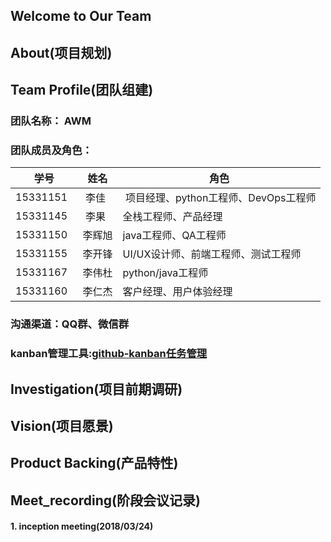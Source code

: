 ## Welcome to Our Team



## About(项目规划)


## Team Profile(团队组建)

### 团队名称： AWM

### 团队成员及角色：

|学号|姓名|角色|
|---|---|---|
|15331151   | 李佳   | 项目经理、python工程师、DevOps工程师|
|15331145   | 李果   | 全栈工程师、产品经理 |
|15331150   | 李辉旭 | java工程师、QA工程师  |
|15331155   | 李开锋 | UI/UX设计师、前端工程师、测试工程师  |
|15331167   | 李伟杜 | python/java工程师  |
|15331160   | 李仁杰 | 客户经理、用户体验经理 |

### 沟通渠道：QQ群、微信群
### kanban管理工具:[github-kanban任务管理](https://github.com/Systems-Analysis-and-Design/an-Order-system/projects/1)

## Investigation(项目前期调研)

## Vision(项目愿景)

## Product Backing(产品特性)

## Meet_recording(阶段会议记录)

#### 1. inception meeting(2018/03/24)
